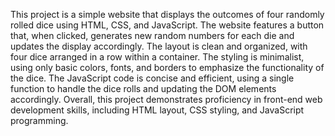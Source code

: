 This project is a simple website that displays the outcomes of four randomly rolled dice using HTML, CSS, and JavaScript. The website features a button that, when clicked, generates new random numbers for each die and updates the display accordingly. The layout is clean and organized, with four dice arranged in a row within a container. The styling is minimalist, using only basic colors, fonts, and borders to emphasize the functionality of the dice. The JavaScript code is concise and efficient, using a single function to handle the dice rolls and updating the DOM elements accordingly. Overall, this project demonstrates proficiency in front-end web development skills, including HTML layout, CSS styling, and JavaScript programming.
